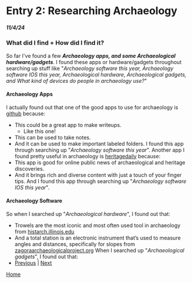 # Entry 2: Researching Archaeology 
##### 11/4/24
### What did I find + How did I find it?
So far I've found a few **_Archaeology apps, and some Archaeological hardware/gadgets_**. I found these apps or hardware/gadgets throughout searching up stuff like "_Archaeology software this year, Archaeology software IOS this year, Archaeological hardware, Archaeological gadgets, and What kind of devices do people in archaeology use?_"
#### Archaeology Apps
I actually found out that one of the good apps to use for archaeology is [github](https://github.com/zackbatist/open-archaeo) because:
* This could be a great app to make writeups.
  * Like this one!
* This can be used to take notes.
* And it can be used to make important labeled folders.
I found this app through searching up "_Archaeology software this year_".
Another app I found pretty useful in archaeology is [heritagedaily](https://www.heritagedaily.com/application) because:
* This app is good for online public news of archaeological and heritage discoveries.
* And it brings rich and diverse content with just a touch of your finger tips.
And I found this app through searching up "_Archaeology software IOS this year_".
#### Archaeology Software
So when I searched up "_Archaeological hardware_", I found out that:
* Trowels are the most iconic and most often used tool in archaeology from [histarch.illinois.edu](http://www.histarch.illinois.edu/np/tools.html)
* And a total station is an electronic instrument that’s used to measure angles and distances, specifically for slopes from [zagoraarchaeologicalproject.org](https://zagoraarchaeologicalproject.org/the-project/archaeological-field-tools-and-methods/)
When I searched up  "_Archaeological gadgets_", I found out that:
* [Previous](entry01.md) | [Next](entry03.md)

[Home](../README.md)
